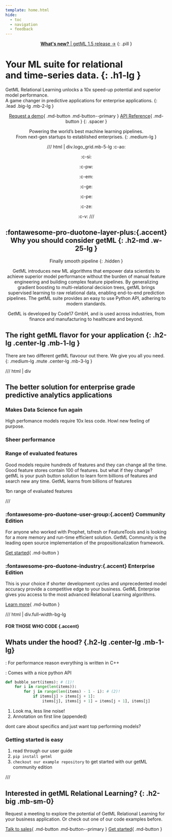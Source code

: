 ```yaml
---
template: home.html
hide:
  - toc
  - navigation
  - feedback
---
```


<center>

[**What's new?** | getML 1.5 release &rarr;](#)
{: .pill }

</center>


# Your <span class="accent">ML suite</span> for relational <br>and time-series data. {: .h1-lg }

GetML Relational Learning unlocks a 10x speed-up potential and superior model performance. <br class="show-lg">
A game changer in predictive applications for enterprise applications.
{: .lead .big-lg .mb-2-lg }


<center class="mb-3-lg">

[Request a demo](enterprise/book-demo){ .md-button .md-button--primary }
[API Reference](reference){ .md-button }
{: .spacer }

</center>


<center class="mb-4-lg">

<span class="impact">Powering the world’s best machine learning pipelines.</span><br>
<span class="mute">From next-gen startups to established enterprises.</span>
{: .medium-lg }


/// html | div.logo_grid.mb-5-lg
:c-ao:

:c-si:

:c-pw:

:c-em:

:c-ge:

:c-pe:

:c-ze:

:c-v:
///


</center>

<center>
<div class="box box-bg why-getml mb-4-lg" markdown>

## :fontawesome-pro-duotone-layer-plus:{.accent} Why you should consider getML {: .h2-md .w-25-lg }

Finally smooth pipeline
{: .hidden }

<div class="w-75-lg medium-lg" markdown>

GetML introduces new ML algorithms that empower data scientists to achieve superior model performance without the burden of manual feature engineering and building complex feature pipelines. By generalizing gradient boosting to multi-relational decision trees, getML brings supervised learning to raw relational data, enabling end-to-end prediction pipelines. The getML suite provides an easy to use Python API, adhering to modern standards.

GetML is developed by Code17 GmbH, and is used across industries, from finance and manufacturing to healthcare and beyond.

</div>

</div>
</center>


## The right getML flavor for your application {: .h2-lg .center-lg .mb-1-lg }

There are two different getML flavoour out there. We give you all you need.
{: .medium-lg .mute .center-lg .mb-3-lg }


/// html | div

## The better solution for enterprise grade predictive analytics applications

### Makes Data Science fun again

High perfomance models require 10x less code. Howl new feeling of purpose.


### Sheer performance

### Range of evaluated features

Good models require hundreds of features and they can change all the time.
Good feature stores contain 100 of features. but what if they change? getML is your push button solution to learn form billions of features and search new any time.
GetML learns from billions of features

1bn
range of evaluated features

///


<div class="container mb-4-lg" markdown>
<div class="box box-bg box-50" markdown>

### :fontawesome-pro-duotone-user-group:{.accent} Community Edition
For anyone who worked with Prophet, tsfresh or FeatureTools and is looking for a more memory and run-time efficient solution. GetML Community is the leading open source implementation of the propositionalization framework.


[Get started](install){ .md-button }

</div>
<div class="box box-bg box-50" markdown>

### :fontawesome-pro-duotone-industry:{.accent} Enterprise Edition
This is your choice if shorter development cycles and unprecedented model accuracy provide a competitive edge to your business. GetML Enterprise gives you access to the most advanced Relational Learning algorithms.

[Learn more](enterprise/benefits.md){ .md-button }

</div>
</div>

/// html | div.full-width-bg-lg

<div class="hidden clear-lg"></div>

#### FOR THOSE WHO CODE {.accent}
## Whats under the hood? {.h2-lg .center-lg .mb-1-lg}

: For performance reason everything is written in C++

: Comes with a nice python API


``` py hl_lines="2 3" linenums="1"
def bubble_sort(items): # (1)!
    for i in range(len(items)):
        for j in range(len(items) - 1 - i): # (2)!
            if items[j] > items[j + 1]:
                items[j], items[j + 1] = items[j + 1], items[j]
```

1.  Look ma, less line noise!
2.  Annotation on first line (appended)


dont care about specifics and just want top performing models?


### **Getting started is easy**

1. read through our user guide
2. `pip install getml`
3. `checkout our example repository` to get started with our getML community edition


<div class="hidden clear-lg"></div>

///


<div class="container mb-4-lg pt-4-lg" markdown>
<div class="box box-lg box-50 p-sm-0 mb-sm-0" markdown>

## Interested in getML Relational Learning? {: .h2-big .mb-sm-0}

</div>
<div class="box box-50 p-sm-0" markdown>
Request a meeting to explore the potential of GetML Relational Learning for your business application. Or check out one of our code examples before.

[Talk to sales](contact){ .md-button .md-button--primary }
[Get started](user_guide){ .md-button  }
</div>

</div>
